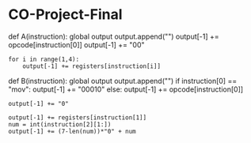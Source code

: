 # CO-Project-Final

def A(instruction):
	global output
	output.append("")
	output[-1] += opcode[instruction[0]]
	output[-1] += "00"
	
	for i in range(1,4):
		output[-1] += registers[instruction[i]]

def B(instruction):
	global output
	output.append("")
	if instruction[0] == "mov":
		output[-1] += "00010"
	else:
		output[-1] += opcode[instruction[0]]
	
	output[-1] += "0"

	output[-1] += registers[instruction[1]]
	num = int(instruction[2][1:])
	output[-1] += (7-len(num))*"0" + num
